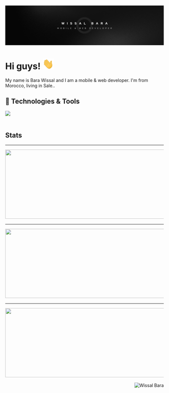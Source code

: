 [![Banner](./bannerblack.png)](https://github.com/Wissal65)

<h1>Hi guys! <img src="https://raw.githubusercontent.com/StanGirard/StanGirard/master/wave.gif" width=35 height=35/></h1>

 


  <p>My name is Bara Wissal and I am a mobile & web developer. I'm from Morocco, living in Sale..</p></div>
  <h2>🔧 Technologies & Tools</h2>



  <a href="https://slillicons.dev">
    <img src="https://skillicons.dev/icons?i=react,javascript,nodejs,spring,py,java,php,c,django,flutter,swift,html,css,bootstrap,firebase,mysql,sqlite,git,github,figma,opencv,vscode,eclipse,androidstudio,postman,idea"/><br>
  </a>
  <br>
 
## Stats 
---

  
<p align="center">
  <img width="800" height="220" src="https://streak-stats.demolab.com?user=Wissal65&theme=github_dark_dimmed&hide_border=true&border_radius=5&card_width=800">
</p>


---
<p align="center">
  <img width="800" height="220" src="https://github-readme-stats.vercel.app/api?username=Wissal65&show_icons=true&theme=github_dark_dimmed&hide_border=true&border_radius=5&card_width=800">
</p>

 ---
<p align="center">
  <img width="800" height="220" src="https://github-readme-stats.vercel.app/api/top-langs/?username=Wissal65&size_weight=0.15&count_weight=0.5&layout=compact&theme=github_dark_dimmed&hide_border=true&border_radius=5&card_width=800">
</p>





  

<img align="right" src="https://komarev.com/ghpvc/?username=Wissal65&label=Profile%20views&color=0e75b6&style=flat" alt="Wissal Bara" />
